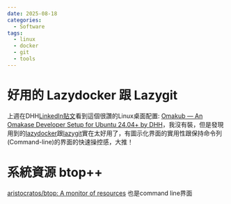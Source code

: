 ```yaml
---
date: 2025-08-18
categories:
  - Software
tags:
  - linux
  - docker
  - git
  - tools
---
```


# 好用的 Lazydocker 跟 Lazygit

上週在DHH[LinkedIn貼文](https://www.linkedin.com/posts/david-heinemeier-hansson-374b18221_omarchy-the-unified-menu-system-activity-7358538318508183552-7rhV/)看到這個很讚的Linux桌面配置: [Omakub — An Omakase Developer Setup for Ubuntu 24.04+ by DHH](https://omakub.org/)，我沒有裝，但是發現用到的[lazydocker](https://github.com/jesseduffield/lazydocker)跟[lazygit](https://github.com/jesseduffield/lazygit)實在太好用了，有圖示化界面的實用性跟保持命令列(Command-line)的界面的快速操控感，大推！

# 系統資源 btop++

[aristocratos/btop: A monitor of resources](https://github.com/aristocratos/btop) 也是command line界面

